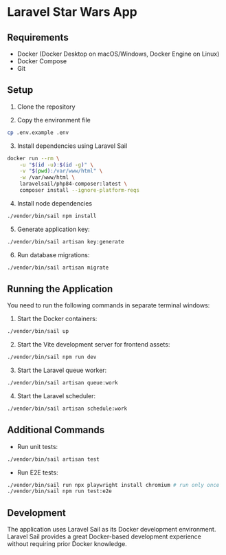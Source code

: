 # Laravel Star Wars App

## Requirements

- Docker (Docker Desktop on macOS/Windows, Docker Engine on Linux)
- Docker Compose
- Git

## Setup

1. Clone the repository

2. Copy the environment file
```bash
cp .env.example .env
```

3. Install dependencies using Laravel Sail
```bash
docker run --rm \
    -u "$(id -u):$(id -g)" \
    -v "$(pwd):/var/www/html" \
    -w /var/www/html \
    laravelsail/php84-composer:latest \
    composer install --ignore-platform-reqs
```

4. Install node dependencies
```bash
./vendor/bin/sail npm install
```

5. Generate application key:
```bash
./vendor/bin/sail artisan key:generate
```

6. Run database migrations:
```bash
./vendor/bin/sail artisan migrate
```

## Running the Application

You need to run the following commands in separate terminal windows:

1. Start the Docker containers:
```bash
./vendor/bin/sail up
```

2. Start the Vite development server for frontend assets:
```bash
./vendor/bin/sail npm run dev
```

3. Start the Laravel queue worker:
```bash
./vendor/bin/sail artisan queue:work
```

4. Start the Laravel scheduler:
```bash
./vendor/bin/sail artisan schedule:work
```

## Additional Commands

- Run unit tests:
```bash
./vendor/bin/sail artisan test
```

- Run E2E tests:
```bash
./vendor/bin/sail run npx playwright install chromium # run only once
./vendor/bin/sail npm run test:e2e
```

## Development

The application uses Laravel Sail as its Docker development environment. Laravel Sail provides a great Docker-based development experience without requiring prior Docker knowledge.
